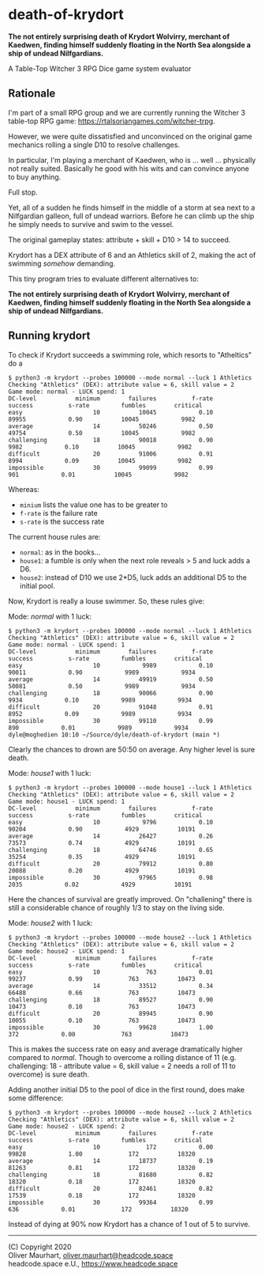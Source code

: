 # death-of-krydort

**The not entirely surprising death of Krydort Wolvirry, merchant of 
Kaedwen, finding himself suddenly floating in the North Sea alongside a 
ship of undead Nilfgardians.**

A Table-Top Witcher 3 RPG Dice game system evaluator

## Rationale

I'm part of a small RPG group and we are currently running the Witcher 3
table-top RPG game: https://rtalsoriangames.com/witcher-trpg.

However, we were quite dissatisfied and unconvinced on the original game
mechanics rolling a single D10 to resolve challenges.

In particular, I'm playing a merchant of Kaedwen, who is ... well ...
physically not really suited. Basically he good with his wits and can
convince anyone to buy anything. 

Full stop.

Yet, all of a sudden he finds himself in the middle of a storm at sea next
to a Nilfgardian galleon, full of undead warriors. Before he can climb up
the ship he simply needs to survive and swim to the vessel.

The original gameplay states: attribute + skill + D10 > 14 to succeed.

Krydort has a DEX attribute of 6 and an Athletics skill of 2, making the
act of swimming _somehow_ demanding.

This tiny program tries to evaluate different alternatives to:

**The not entirely surprising death of Krydort Wolvirry, merchant of 
Kaedwen, finding himself suddenly floating in the North Sea alongside a 
ship of undead Nilfgardians.**

## Running krydort

To check if Krydort succeeds a swimming role, which resorts to "Atheltics"
do a

```
$ python3 -m krydort --probes 100000 --mode normal --luck 1 Athletics
Checking "Athletics" (DEX): attribute value = 6, skill value = 2
Game mode: normal - LUCK spend: 1
DC-level           minimum        failures          f-rate         success          s-rate         fumbles        critical
easy                    10           10045            0.10           89955            0.90           10045            9982
average                 14           50246            0.50           49754            0.50           10045            9982
challenging             18           90018            0.90            9982            0.10           10045            9982
difficult               20           91006            0.91            8994            0.09           10045            9982
impossible              30           99099            0.99             901            0.01           10045            9982
```

Whereas: 
* `minium` lists the value one has to be greater to
* `f-rate` is the failure rate
* `s-rate` is the success rate 

The current house rules are:

* `normal`: as in the books...
* `house1`: a fumble is only when the next role reveals > 5 and luck adds a D6.
* `house2`: instead of D10 we use 2*D5, luck adds an additional D5 to the initial pool.


Now, Krydort is really a louse swimmer. So, these rules give:

Mode: *normal* with 1 luck:
```
$ python3 -m krydort --probes 100000 --mode normal --luck 1 Athletics
Checking "Athletics" (DEX): attribute value = 6, skill value = 2
Game mode: normal - LUCK spend: 1
DC-level           minimum        failures          f-rate         success          s-rate         fumbles        critical
easy                    10            9989            0.10           90011            0.90            9989            9934
average                 14           49919            0.50           50081            0.50            9989            9934
challenging             18           90066            0.90            9934            0.10            9989            9934
difficult               20           91048            0.91            8952            0.09            9989            9934
impossible              30           99110            0.99             890            0.01            9989            9934
dyle@moghedien 10:10 ~/Source/dyle/death-of-krydort (main *)
```
Clearly the chances to drown are 50:50 on average. Any higher level is sure death.


Mode: *house1* with 1 luck:
``` 
$ python3 -m krydort --probes 100000 --mode house1 --luck 1 Athletics
Checking "Athletics" (DEX): attribute value = 6, skill value = 2
Game mode: house1 - LUCK spend: 1
DC-level           minimum        failures          f-rate         success          s-rate         fumbles        critical
easy                    10            9796            0.10           90204            0.90            4929           10191
average                 14           26427            0.26           73573            0.74            4929           10191
challenging             18           64746            0.65           35254            0.35            4929           10191
difficult               20           79912            0.80           20088            0.20            4929           10191
impossible              30           97965            0.98            2035            0.02            4929           10191
```
Here the chances of survival are greatly improved. On "challening" there is still a considerable chance of roughly 1/3
to stay on the living side. 


Mode: *house2* with 1 luck:
``` 
$ python3 -m krydort --probes 100000 --mode house2 --luck 1 Athletics
Checking "Athletics" (DEX): attribute value = 6, skill value = 2
Game mode: house2 - LUCK spend: 1
DC-level           minimum        failures          f-rate         success          s-rate         fumbles        critical
easy                    10             763            0.01           99237            0.99             763           10473
average                 14           33512            0.34           66488            0.66             763           10473
challenging             18           89527            0.90           10473            0.10             763           10473
difficult               20           89945            0.90           10055            0.10             763           10473
impossible              30           99628            1.00             372            0.00             763           10473
```
This is makes the success rate on easy and average dramatically higher compared to *normal*. Though to overcome
a rolling distance of 11 (e.g. challenging: 18 - attribute value = 6, skill value = 2 needs a roll of 11 to overcome)
is sure death.

Adding another initial D5 to the pool of dice in the first round, does make some difference:
```
$ python3 -m krydort --probes 100000 --mode house2 --luck 2 Athletics
Checking "Athletics" (DEX): attribute value = 6, skill value = 2
Game mode: house2 - LUCK spend: 2
DC-level           minimum        failures          f-rate         success          s-rate         fumbles        critical
easy                    10             172            0.00           99828            1.00             172           18320
average                 14           18737            0.19           81263            0.81             172           18320
challenging             18           81680            0.82           18320            0.18             172           18320
difficult               20           82461            0.82           17539            0.18             172           18320
impossible              30           99364            0.99             636            0.01             172           18320
``` 
Instead of dying at 90% now Krydort has a chance of 1 out of 5 to survive.

---

(C) Copyright 2020  
Oliver Maurhart, oliver.maurhart@headcode.space  
headcode.space e.U., https://www.headcode.space
